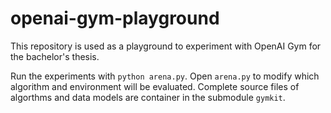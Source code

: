 # openai-gym-playground

This repository is used as a playground to experiment with OpenAI Gym for the bachelor's thesis.

Run the experiments with `python arena.py`. Open `arena.py` to modify which algorithm and environment will be evaluated.
Complete source files of algorthms and data models are container in the submodule `gymkit`.
